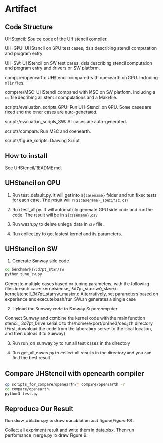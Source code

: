# Artifact

## Code Structure
UHStencil: Source code of the UH stencil compiler.

UH-GPU: UHStencil on GPU test cases, dsls describing stencil computation and program entry

UH-SW: UHStencil on SW test cases, dsls describing stencil computation and program entry and drivers on SW platform.

compare/openearth: UHStencil compared with openearth on GPU. Including `mlir` files.

compare/MSC: UHStencil compared with MSC on SW platform. Including a `cc` file decribing all stencil computations and a Makefile.


scripts/evaluation_scripts_GPU: 
Run UH-Stencil on GPU. Some cases are fixed and the other cases are auto-generated.

scripts/evaluation_scripts_SW: All cases are auto-generated.

scripts/compare: Run MSC and openearth.

scripts/figure_scripts: Drawing Script

## How to install

See UHStencil/README.md.


## UHStencil on GPU
1. Run test_default.py. It will get into `${casename}` folder and run fixed tests for each case. The result will in `${casename}_specific.csv`

2. Run test_all.py. It will automaticly generate GPU side code and run the code. The result will be in `${casename}.csv`

3. Run wash.py to delete unlegal data in `csv` file.

4. Run collect.py to get fastest kernel and its parameters.



## UHStencil on SW

1. Generate Sunway side code

```bash
cd benchmarks/3d7pt_star/sw
python tune_sw.py
```

Generate multiple cases based on tuning parameters, with the following files in each case: kernelstense_ 3d7pt_star.sw0_slave.c kernelstencil_3d7pt_star.sw_master.c
Alternatively, set parameters based on experience and execute bash/run_SW.sh generates a single case

2. Upload the Sunway code to Sunway Supercomputer

Connect Sunway and combine the kernel code with the main function stencil_ 3d7pt_Drive.serial.c to the/home/export/online3/ces/jzh directory
(First, download the code from the laboratory server to the local location, and then upload it to Sunway)

3. Run run_on_sunway.py to run all test cases in the directory

4. Run get_all_cases.py to collect all results in the directory and you can find the best result.

## Compare UHStencil with openearth compiler

```sh
cp scripts_for_compare/openearth/* compare/openearth -r
cd compare/openearth 
python3 test.py

```

## Reproduce Our Result
Run draw_ablation.py to draw our ablation test figure(Figure 10).

Collect all expriment result and write them in data.xlsx. Then run performance_merge.py to draw Figure 9.
